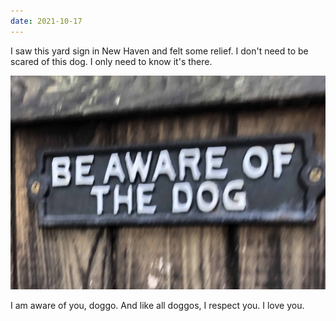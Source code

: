```yaml
---
date: 2021-10-17
---
```


I saw this yard sign in New Haven and felt some relief. I don't need to be scared of this dog. I only need to know it's there.

![A yard sign reading "be aware of the dog."](/assets/images/notes/be-aware-dog.jpg)

I am aware of you, doggo. And like all doggos, I respect you. I love you.
